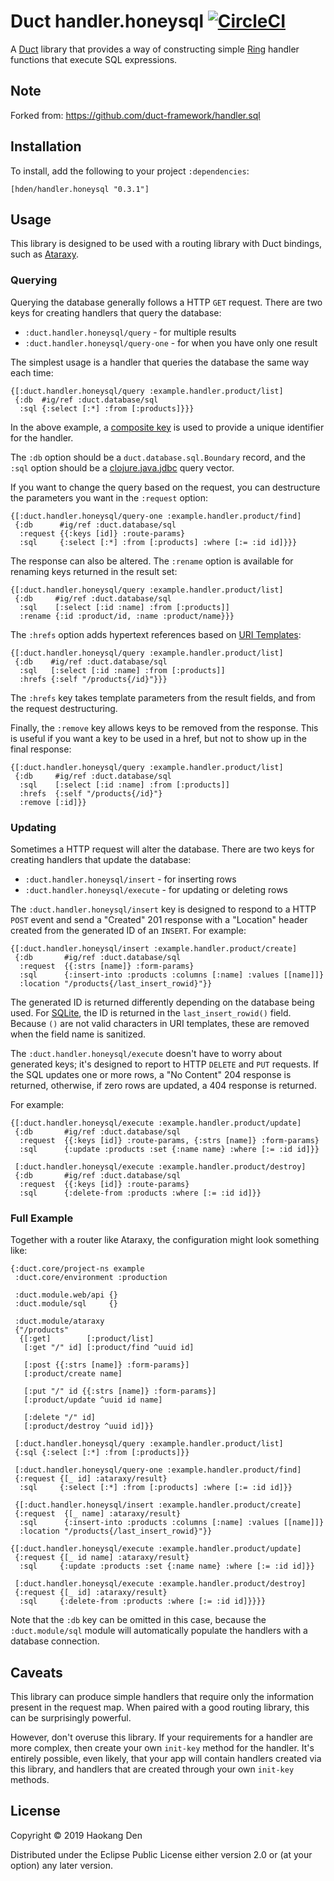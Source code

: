 # Duct handler.honeysql [![CircleCI](https://circleci.com/gh/hden/handler.honeysql/tree/master.svg?style=svg)](https://circleci.com/gh/hden/handler.honeysql/tree/master)

A [Duct][] library that provides a way of constructing simple [Ring][]
handler functions that execute SQL expressions.

[duct]: https://github.com/duct-framework/duct
[ring]: https://github.com/ring-clojure/ring

## Note
Forked from: https://github.com/duct-framework/handler.sql

## Installation

To install, add the following to your project `:dependencies`:

    [hden/handler.honeysql "0.3.1"]

## Usage

This library is designed to be used with a routing library with Duct
bindings, such as [Ataraxy][].

[ataraxy]: https://github.com/duct-framework/module.ataraxy

### Querying

Querying the database generally follows a HTTP `GET` request. There
are two keys for creating handlers that query the database:

* `:duct.handler.honeysql/query`     - for multiple results
* `:duct.handler.honeysql/query-one` - for when you have only one result

The simplest usage is a handler that queries the database the same way
each time:

```edn
{[:duct.handler.honeysql/query :example.handler.product/list]
 {:db  #ig/ref :duct.database/sql
  :sql {:select [:*] :from [:products]}}}
```

In the above example, a [composite key][] is used to provide a unique
identifier for the handler.

The `:db` option should be a `duct.database.sql.Boundary` record, and
the `:sql` option should be a [clojure.java.jdbc][] query vector.

If you want to change the query based on the request, you can
destructure the parameters you want in the `:request` option:

```edn
{[:duct.handler.honeysql/query-one :example.handler.product/find]
 {:db      #ig/ref :duct.database/sql
  :request {{:keys [id]} :route-params}
  :sql     {:select [:*] :from [:products] :where [:= :id id]}}}
```

The response can also be altered. The `:rename` option is available
for renaming keys returned in the result set:

```edn
{[:duct.handler.honeysql/query :example.handler.product/list]
 {:db     #ig/ref :duct.database/sql
  :sql    [:select [:id :name] :from [:products]]
  :rename {:id :product/id, :name :product/name}}}
```

The `:hrefs` option adds hypertext references based on [URI
Templates][]:

```edn
{[:duct.handler.honeysql/query :example.handler.product/list]
 {:db    #ig/ref :duct.database/sql
  :sql   [:select [:id :name] :from [:products]]
  :hrefs {:self "/products{/id}"}}}
```

The `:hrefs` key takes template parameters from the result fields, and
from the request destructuring.

Finally, the `:remove` key allows keys to be removed from the
response. This is useful if you want a key to be used in a href, but
not to show up in the final response:

```edn
{[:duct.handler.honeysql/query :example.handler.product/list]
 {:db     #ig/ref :duct.database/sql
  :sql    [:select [:id :name] :from [:products]]
  :hrefs  {:self "/products{/id}"}
  :remove [:id]}}
```

[composite key]:     https://github.com/weavejester/integrant#composite-keys
[clojure.java.jdbc]: https://github.com/clojure/java.jdbc
[uri templates]:     https://tools.ietf.org/html/rfc6570

### Updating

Sometimes a HTTP request will alter the database. There are two keys
for creating handlers that update the database:

* `:duct.handler.honeysql/insert`  - for inserting rows
* `:duct.handler.honeysql/execute` - for updating or deleting rows

The `:duct.handler.honeysql/insert` key is designed to respond to a HTTP
`POST` event and send a "Created" 201 response with a "Location"
header created from the generated ID of an `INSERT`. For example:

```edn
{[:duct.handler.honeysql/insert :example.handler.product/create]
 {:db       #ig/ref :duct.database/sql
  :request  {{:strs [name]} :form-params}
  :sql      {:insert-into :products :columns [:name] :values [[name]]}
  :location "/products{/last_insert_rowid}"}}
```

The generated ID is returned differently depending on the database
being used. For [SQLite][], the ID is returned in the
`last_insert_rowid()` field. Because `()` are not valid characters in
URI templates, these are removed when the field name is sanitized.

The `:duct.handler.honeysql/execute` doesn't have to worry about generated
keys; it's designed to report to HTTP `DELETE` and `PUT` requests. If
the SQL updates one or more rows, a "No Content" 204 response is
returned, otherwise, if zero rows are updated, a 404 response is
returned.

For example:

```edn
{[:duct.handler.honeysql/execute :example.handler.product/update]
 {:db       #ig/ref :duct.database/sql
  :request  {{:keys [id]} :route-params, {:strs [name]} :form-params}
  :sql      {:update :products :set {:name name} :where [:= :id id]}}

 [:duct.handler.honeysql/execute :example.handler.product/destroy]
 {:db       #ig/ref :duct.database/sql
  :request  {{:keys [id]} :route-params}
  :sql      {:delete-from :products :where [:= :id id]}}
```

[sqlite]: https://sqlite.org/

### Full Example

Together with a router like Ataraxy, the configuration might look
something like:

```edn
{:duct.core/project-ns example
 :duct.core/environment :production

 :duct.module.web/api {}
 :duct.module/sql     {}

 :duct.module/ataraxy
 {"/products"
  {[:get]        [:product/list]
   [:get "/" id] [:product/find ^uuid id]

   [:post {{:strs [name]} :form-params}]
   [:product/create name]

   [:put "/" id {{:strs [name]} :form-params}]
   [:product/update ^uuid id name]

   [:delete "/" id]
   [:product/destroy ^uuid id]}}

 [:duct.handler.honeysql/query :example.handler.product/list]
 {:sql {:select [:*] :from [:products]}}

 [:duct.handler.honeysql/query-one :example.handler.product/find]
 {:request {[_ id] :ataraxy/result}
  :sql     {:select [:*] :from [:products] :where [:= :id id]}}

 {[:duct.handler.honeysql/insert :example.handler.product/create]
 {:request  {[_ name] :ataraxy/result}
  :sql      {:insert-into :products :columns [:name] :values [[name]]}
  :location "/products{/last_insert_rowid}"}}

{[:duct.handler.honeysql/execute :example.handler.product/update]
 {:request {[_ id name] :ataraxy/result}
  :sql     {:update :products :set {:name name} :where [:= :id id]}}

 [:duct.handler.honeysql/execute :example.handler.product/destroy]
 {:request {[_ id] :ataraxy/result}
  :sql     {:delete-from :products :where [:= :id id]}}}}
```

Note that the `:db` key can be omitted in this case, because the
`:duct.module/sql` module will automatically populate the handlers
with a database connection.

## Caveats

This library can produce simple handlers that require only the
information present in the request map. When paired with a good
routing library, this can be surprisingly powerful.

However, don't overuse this library. If your requirements for a
handler are more complex, then create your own `init-key` method for
the handler. It's entirely possible, even likely, that your app will
contain handlers created via this library, and handlers that are
created through your own `init-key` methods.

## License

Copyright © 2019 Haokang Den

Distributed under the Eclipse Public License either version 2.0 or (at
your option) any later version.
